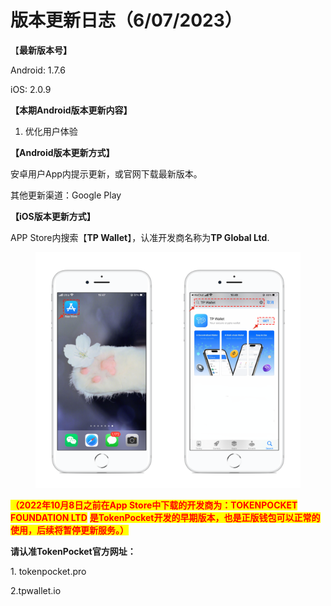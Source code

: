 # 版本更新日志（6/07/2023）

【**最新版本号】**

Android: 1.7.6

iOS: 2.0.9



**【本期Android版本更新内容】**

1. 优化用户体验



**【Android版本更新方式】**

安卓用户App内提示更新，或官网下载最新版本。

其他更新渠道：Google Play



**【iOS版本更新方式】**&#x20;

APP Store内搜索【**TP Wallet**】，认准开发商名称为**TP Global Ltd**.&#x20;

<figure><img src="../../.gitbook/assets/image (29).png" alt=""><figcaption></figcaption></figure>

<mark style="color:red;">**（2022年10月8日之前在App Store中下载的开发商为：TOKENPOCKET FOUNDATION LTD**</mark> <mark style="color:red;">**是TokenPocket开发的早期版本，也是正版钱包可以正常的使用，后续将暂停更新服务。）**</mark>

**请认准TokenPocket官方网址：**

1\. tokenpocket.pro&#x20;

2.tpwallet.io
